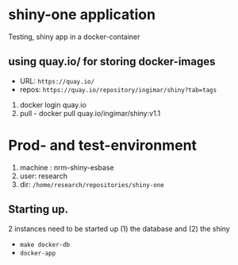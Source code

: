 # shiny-one application
Testing, shiny app in a docker-container

## using quay.io/  for storing docker-images
- URL: ``` https://quay.io/ ```
- repos: ``` https://quay.io/repository/ingimar/shiny?tab=tags ```

1. docker login quay.io
2. pull - docker pull quay.io/ingimar/shiny:v1.1 


# Prod- and test-environment
1. machine : nrm-shiny-esbase 
2. user: research
3. dir: ```/home/research/repositories/shiny-one```

## Starting up.
2 instances need to be started up (1) the database and (2) the shiny 
-  ```make docker-db```
-  ```docker-app```

